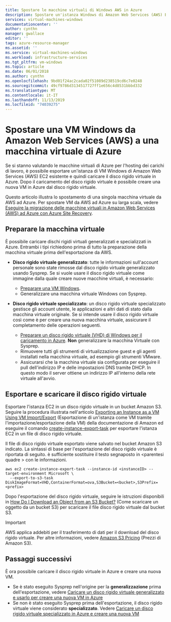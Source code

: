 ```yaml
---
title: Spostare le macchine virtuali di Windows AWS in Azure
description: Spostare un'istanza Windows di Amazon Web Services (AWS) EC2 in una macchina virtuale di Azure.
services: virtual-machines-windows
documentationcenter: ''
author: cynthn
manager: gwallace
editor: ''
tags: azure-resource-manager
ms.assetid: ''
ms.service: virtual-machines-windows
ms.workload: infrastructure-services
ms.tgt_pltfrm: vm-windows
ms.topic: article
ms.date: 06/01/2018
ms.author: cynthn
ms.openlocfilehash: 9bd01f24ac2cada02f51089d238519cd6c7e0248
ms.sourcegitcommit: 49cf9786d3134517727ff1e656c4d8531bbbd332
ms.translationtype: MT
ms.contentlocale: it-IT
ms.lasthandoff: 11/13/2019
ms.locfileid: "74039275"
---
```

# <a name="move-a-windows-vm-from-amazon-web-services-aws-to-an-azure-virtual-machine"></a>Spostare una VM Windows da Amazon Web Services (AWS) a una macchina virtuale di Azure

Se si stanno valutando le macchine virtuali di Azure per l'hosting dei carichi di lavoro, è possibile esportare un'istanza di VM Windows di Amazon Web Services (AWS) EC2 esistente e quindi caricare il disco rigido virtuale in Azure. Dopo il caricamento del disco rigido virtuale è possibile creare una nuova VM in Azure dal disco rigido virtuale. 

Questo articolo illustra lo spostamento di una singola macchina virtuale da AWS ad Azure. Per spostare VM da AWS ad Azure su larga scala, vedere [Eseguire la migrazione delle macchine virtuali in Amazon Web Services (AWS) ad Azure con Azure Site Recovery](../../site-recovery/site-recovery-migrate-aws-to-azure.md).

## <a name="prepare-the-vm"></a>Preparare la macchina virtuale 
 
È possibile caricare dischi rigidi virtuali generalizzati e specializzati in Azure. Entrambi i tipi richiedono prima di tutto la preparazione della macchina virtuale prima dell'esportazione da AWS. 

- **Disco rigido virtuale generalizzato**: tutte le informazioni sull'account personale sono state rimosse dal disco rigido virtuale generalizzato usando Sysprep. Se si vuole usare il disco rigido virtuale come immagine dalla quale creare nuove macchine virtuali, è necessario: 
 
    * [Preparare una VM Windows](prepare-for-upload-vhd-image.md).  
    * Generalizzare una macchina virtuale Windows con Sysprep.  

 
- **Disco rigido virtuale specializzato**: un disco rigido virtuale specializzato gestisce gli account utente, le applicazioni e altri dati di stato dalla macchina virtuale originale. Se si intende usare il disco rigido virtuale così come è per creare una nuova macchina virtuale, assicurare il completamento delle operazioni seguenti.  
    * [Preparare un disco rigido virtuale (VHD) di Windows per il caricamento in Azure](prepare-for-upload-vhd-image.md). **Non** generalizzare la macchina Virtuale con Sysprep. 
    * Rimuovere tutti gli strumenti di virtualizzazione guest e gli agenti installati nella macchina virtuale, ad esempio gli strumenti VMware. 
    * Assicurarsi che la macchina virtuale sia configurata per eseguire il pull dell'indirizzo IP e delle impostazioni DNS tramite DHCP. In questo modo il server ottiene un indirizzo IP all'interno della rete virtuale all'avvio.  


## <a name="export-and-download-the-vhd"></a>Esportare e scaricare il disco rigido virtuale 

Esportare l'istanza EC2 in un disco rigido virtuale in un bucket Amazon S3. Seguire la procedura illustrata nell'articolo [Exporting an Instance as a VM Using VM Import/Export](https://docs.aws.amazon.com/vm-import/latest/userguide/vmexport.html) (Esportazione di un'istanza come VM tramite l'importazione/esportazione della VM) della documentazione di Amazon ed eseguire il comando [create-instance-export-task](https://docs.aws.amazon.com/cli/latest/reference/ec2/create-instance-export-task.html) per esportare l'istanza EC2 in un file di disco rigido virtuale. 

Il file di disco rigido virtuale esportato viene salvato nel bucket Amazon S3 indicato. La sintassi di base per l'esportazione del disco rigido virtuale è riportata di seguito. è sufficiente sostituire il testo segnaposto in \<parentesi quadre > con le informazioni.

```
aws ec2 create-instance-export-task --instance-id <instanceID> --target-environment Microsoft \
  --export-to-s3-task DiskImageFormat=VHD,ContainerFormat=ova,S3Bucket=<bucket>,S3Prefix=<prefix>
```

Dopo l'esportazione del disco rigido virtuale, seguire le istruzioni disponibili in [How Do I Download an Object from an S3 Bucket?](https://docs.aws.amazon.com/AmazonS3/latest/user-guide/download-objects.html) (Come scaricare un oggetto da un bucket S3) per scaricare il file disco rigido virtuale dal bucket S3. 

> [!IMPORTANT]
> AWS applica addebiti per il trasferimento di dati per il download del disco rigido virtuale. Per altre informazioni, vedere [Amazon S3 Pricing](https://aws.amazon.com/s3/pricing/) (Prezzi di Amazon S3).


## <a name="next-steps"></a>Passaggi successivi

È ora possibile caricare il disco rigido virtuale in Azure e creare una nuova VM. 

- Se è stato eseguito Sysprep nell'origine per la **generalizzazione** prima dell'esportazione, vedere [Caricare un disco rigido virtuale generalizzato e usarlo per creare una nuova VM in Azure](upload-generalized-managed.md)
- Se non è stato eseguito Sysprep prima dell'esportazione, il disco rigido virtuale viene considerato **specializzato**. Vedere [Caricare un disco rigido virtuale specializzato in Azure e creare una nuova VM](create-vm-specialized.md)

 

